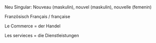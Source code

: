 Neu
Singular: Nouveau (maskulin), nouvel (maskulin), nouvelle (femenin)


Französisch 
Français / française

Le Commerce = der Handel

Les servieces = die Dienstleistungen

